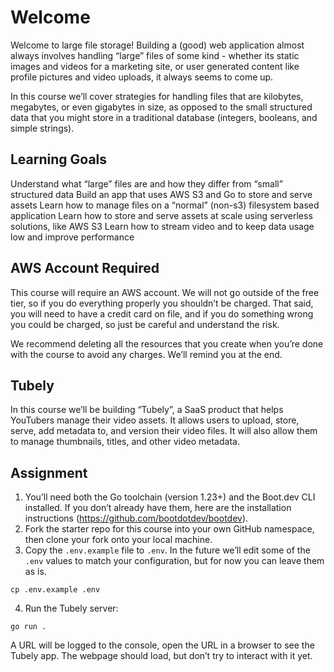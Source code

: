 # Welcome

Welcome to large file storage! Building a (good) web application almost always involves handling “large” files of some kind - whether its static images and videos for a marketing site, or user generated content like profile pictures and video uploads, it always seems to come up.

In this course we’ll cover strategies for handling files that are kilobytes, megabytes, or even gigabytes in size, as opposed to the small structured data that you might store in a traditional database (integers, booleans, and simple strings).

## Learning Goals

Understand what “large” files are and how they differ from “small” structured data
Build an app that uses AWS S3 and Go to store and serve assets
Learn how to manage files on a “normal” (non-s3) filesystem based application
Learn how to store and serve assets at scale using serverless solutions, like AWS S3
Learn how to stream video and to keep data usage low and improve performance

## AWS Account Required

This course will require an AWS account. We will not go outside of the free tier, so if you do everything properly you shouldn’t be charged. That said, you will need to have a credit card on file, and if you do something wrong you could be charged, so just be careful and understand the risk.

We recommend deleting all the resources that you create when you’re done with the course to avoid any charges. We’ll remind you at the end.

## Tubely

In this course we’ll be building “Tubely”, a SaaS product that helps YouTubers manage their video assets. It allows users to upload, store, serve, add metadata to, and version their video files. It will also allow them to manage thumbnails, titles, and other video metadata.

## Assignment

1. You’ll need both the Go toolchain (version 1.23+) and the Boot.dev CLI installed. If you don’t already have them, here are the installation instructions (https://github.com/bootdotdev/bootdev).
2. Fork the starter repo for this course into your own GitHub namespace, then clone your fork onto your local machine.
3. Copy the `.env.example` file to `.env`. In the future we’ll edit some of the `.env` values to match your configuration, but for now you can leave them as is.

```cli
cp .env.example .env
```

4. Run the Tubely server:

```cli
go run .
```

A URL will be logged to the console, open the URL in a browser to see the Tubely app. The webpage should load, but don’t try to interact with it yet.
